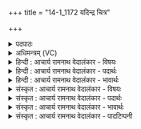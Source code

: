 +++
title = "14-1_1172 यदिन्द्र चित्र"

+++
<details><summary>पदपाठः</summary>

य꣢त्। इ꣣न्द्र। चित्र। मे। इह꣢। न। अ꣡स्ति꣢꣯। त्वा꣡दा꣢꣯तम्। त्वा। दा꣣तम्। अद्रिवः। अ। द्रिवः। रा꣡धः꣢꣯। तत्। नः꣣। विदद्वसो। विदत्। वसो। उभयाहस्ति। आ। भर। ११७२।
</details>

<details><summary>अधिमन्त्रम् (VC)</summary>

- इन्द्रः
- अत्रिर्भौमः
- अनुष्टुप्
- गान्धारः
</details>

<details><summary>हिन्दी : आचार्य रामनाथ वेदालंकार - विषयः</summary>

प्रथम ऋचा की व्याख्या पूर्वार्चिक में ३४५ क्रमाङ्क पर परमात्मा और राजा के विषय में की गयी थी। यहाँ परमात्मा और आचार्य का विषय दर्शाया जा रहा है।
</details>

<details><summary>हिन्दी : आचार्य रामनाथ वेदालंकार - पदार्थः</summary>

पदार्थान्वय -  हे (चित्र) अद्भुत, (अद्रिवः) अविनष्ट गुणोंवाले (विदद्वसो) प्राप्त ऐश्वर्यवाले (इन्द्र) जगदीश्वर वा आचार्य ! (त्वादातम्) आपसे शोधित (यत् राधः) जो आत्मबल, धर्म, विद्या आदि का धन (मे) मेरे पास (इह) यहाँ (न अस्ति) नहीं है, (तत्) वह धन, आप (उभयाहस्ति) जैसे दोनों हाथों से किसी को दिया जाता है, वैसे (नः) हमें (आ भर) दीजिए ॥१॥
</details>

<details><summary>हिन्दी : आचार्य रामनाथ वेदालंकार - भावार्थः</summary>

भावार्थ -  परमेश्वर और आचार्य की कृपा से शुद्ध दिव्य और भौतिक धन के हम अधिपति हो जाएँ ॥१॥
</details>

<details><summary>संस्कृत : आचार्य रामनाथ वेदालंकार - विषयः</summary>

तत्र प्रथमा ऋक् पूर्वार्चिके ३४५ क्रमाङ्के परमात्मनृपत्योर्विषये व्याख्याता। अत्र परमात्मन आचार्यस्य च विषयो निरूप्यते।
</details>

<details><summary>संस्कृत : आचार्य रामनाथ वेदालंकार - पदार्थः</summary>

पदार्थान्वय -  हे (चित्र) अद्भुत, (अद्रिवः) अविदीर्णगुण। [न केनापि दीर्यते यस्तत्सम्बुद्धौ।] (विदद्वसो) लब्धधन (इन्द्र) जगदीश आचार्य वा ! (त्वादातम्) त्वया शोधितम्। [दातम् दैप् शोधने, निष्ठा।] (यत् राधः) यद् आत्मबलधर्मविद्यादिधनम् (मे) मम (इह) अत्र (न अस्ति) न विद्यते, (तत्) धनम् त्वम् (उभयाहस्ति) उभाभ्यां हस्ताभ्यां यथा कस्मैचिद् दीयते तथा (नः) अस्मभ्यम् (आ भर) आहर ॥१॥२ यास्काचार्येण मन्त्रोऽयं निरुक्ते ४।४ इत्यत्र व्याख्यातः।
</details>

<details><summary>संस्कृत : आचार्य रामनाथ वेदालंकार - भावार्थः</summary>

भावार्थ -  परमेशस्याचार्यस्य च कृपया शुद्धस्य भौतिकस्य च धनस्य वयमधिपतयः स्याम ॥१॥ परमेश्वर और आचार्य की कृपा से शुद्ध दिव्य और भौतिक धन के हम अधिपति हो जाएँ ॥१॥
</details>

<details><summary>संस्कृत : आचार्य रामनाथ वेदालंकार - पादटिप्पनी</summary>

टिप्पनी -   १. ऋ० ५।३९।१, ‘मे॒हनास्ति॒’ इति भेदः। साम० ३४५। २. ऋग्भाष्ये दयानन्दर्षिर्मन्त्रमिमं राजप्रजापक्षे व्याचष्टे।
</details>